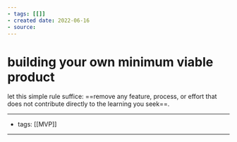 ```yaml
---
- tags: [[]]
- created date: 2022-06-16
- source: 
---
```


# building your own minimum viable product

let this simple rule suffice: ==remove any feature, process, or effort that does not contribute directly to the learning you seek==.

---
- tags: [[MVP]]
---